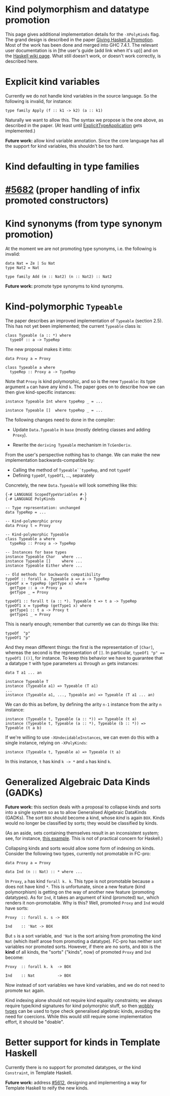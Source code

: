 # Kind polymorphism and datatype promotion


This page gives additional implementation details for the `-XPolyKinds` flag. The grand design is described in the paper [ Giving Haskell a Promotion](http://dreixel.net/research/pdf/ghp.pdf). Most of the work has been done and merged into GHC 7.4.1. The relevant user documentation is in \[the user's guide (add link when it's up)\] and on the [ Haskell wiki page](http://haskell.org/haskellwiki/GHC/Kinds). What still doesn't work, or doesn't work correctly, is described here.

# Explicit kind variables


Currently we do not handle kind variables in the source language. So the following is invalid, for instance:

```wiki
type family Apply (f :: k1 -> k2) (a :: k1)
```


Naturally we want to allow this. The syntax we propose is the one above, as described in the paper.
(At least until [ExplicitTypeApplication](explicit-type-application) gets implemented.)

**Future work:** allow kind variable annotation.
Since the core language has all the support for kind variables, this shouldn't be too hard.

# Kind defaulting in type families

# [ \#5682](http://hackage.haskell.org/trac/ghc/ticket/5682) (proper handling of infix promoted constructors)

# Kind synonyms (from type synonym promotion)


At the moment we are not promoting type synonyms, i.e. the following is invalid:

```wiki
data Nat = Ze | Su Nat
type Nat2 = Nat

type family Add (m :: Nat2) (n :: Nat2) :: Nat2
```

**Future work:** promote type synonyms to kind synonyms.

# Kind-polymorphic `Typeable`


The paper describes an improved implementation of `Typeable` (section 2.5). This has not
yet been implemented; the current `Typeable` class is:

```wiki
class Typeable (a :: *) where
  typeOf :: a -> TypeRep
```


The new proposal makes it into:

```wiki
data Proxy a = Proxy

class Typeable a where
  typeRep :: Proxy a -> TypeRep
```


Note that `Proxy` is kind polymorphic, and so is the new `Typeable`: its type argument
`a` can have any kind `k`. The paper goes on to describe how we can then give
kind-specific instances:

```wiki
instance Typeable Int where typeRep _ = ...

instance Typeable []  where typeRep _ = ...
```


The following changes need to done in the compiler:

- Update `Data.Typeable` in `base` (mostly deleting classes and adding `Proxy`).

- Rewrite the `deriving Typeable` mechanism in `TcGenDeriv`.


From the user's perspective nothing has to change. We can make the new implementation
backwards-compatible by:

- Calling the method of `Typeable``typeRep`, and not `typeOf`
- Defining `typeOf`, `typeOf1`, ..., separately


Concretely, the new `Data.Typeable` will look something like this:

```wiki
{-# LANGUAGE ScopedTypeVariables #-}
{-# LANGUAGE PolyKinds           #-}

-- Type representation: unchanged
data TypeRep = ...

-- Kind-polymorphic proxy
data Proxy t = Proxy

-- Kind-polymorphic Typeable
class Typeable a where
  typeRep :: Proxy a -> TypeRep

-- Instances for base types
instance Typeable Char   where ...
instance Typeable []     where ...
instance Typeable Either where ...

-- Old methods for backwards compatibility  
typeOf :: forall a. Typeable a => a -> TypeRep
typeOf x = typeRep (getType x) where
  getType :: a -> Proxy a
  getType _ = Proxy

typeOf1 :: forall t (a :: *). Typeable t => t a -> TypeRep
typeOf1 x = typeRep (getType1 x) where
  getType1 :: t a -> Proxy t
  getType1 _ = Proxy
```


This is nearly enough; remember that currently we can do things like this:

```wiki
typeOf  "p"
typeOf1 "p"
```


And they mean different things: the first is the representation of `[Char]`,
whereas the second is the representation of `[]`. In particular, 
`typeOf1 "p" == typeOf1 [()]`, for instance. To keep this behavior we have
to guarantee that a datatype `T` with type parameters `a1` through `an` gets instances:

```wiki
data T a1 ... an

instance Typeable T
instance (Typeable a1) => Typeable (T a1)
...
instance (Typeable a1, ..., Typeable an) => Typeable (T a1 ... an)
```


We can do this as before, by defining the arity `n-1` instance from the
arity `n` instance:

```wiki
instance (Typeable t, Typeable (a :: *)) => Typeable (t a)
instance (Typeable t, Typeable (a :: *), Typeable (b :: *)) => Typeable (t a b)
```


If we're willing to use `-XUndecidableInstances`, we can even do this with
a single instance, relying on `-XPolyKinds`:

```wiki
instance (Typeable t, Typeable a) => Typeable (t a)
```


In this instance, `t` has kind `k -> *` and `a` has kind `k`.

# Generalized Algebraic Data Kinds (GADKs)

**Future work:** this section deals with a proposal to collapse kinds and sorts into a single system
so as to allow Generalised Algebraic DataKinds (GADKs). The sort `BOX` should
become a kind, whose *kind* is again `BOX`. Kinds would no longer be classified by sorts;
they would be classified by kinds.


(As an aside, sets containing themselves result in an inconsistent system; see, for instance,
[ this example](http://www.cs.nott.ac.uk/~txa/g53cfr/l20.agda). This is not of practical
concern for Haskell.)


Collapsing kinds and sorts would allow some form of indexing on kinds. Consider the
following two types, currently not promotable in FC-pro:

```wiki
data Proxy a = Proxy

data Ind (n :: Nat) :: * where ...
```


In `Proxy`, `a` has kind `forall k. k`. This type is not promotable because
`a` does not have kind `*`. This is unfortunate, since a new feature (kind
polymorphism) is getting on the way of another new feature (promoting
datatypes). As for `Ind`, it takes an argument of kind (promoted) `Nat`,
which renders it non-promotable. Why is this? Well, promoted `Proxy` and `Ind`
would have sorts:

```wiki
Proxy  :: forall s. s -> BOX

Ind    :: 'Nat -> BOX
```


But `s` is a sort variable, and `'Nat` is the sort arising from promoting
the kind `Nat` (which itself arose from promoting a datatype). FC-pro has
neither sort variables nor promoted sorts. However, if there are no sorts, and
`BOX` is the **kind** of all kinds, the "sorts" ("kinds", now) of promoted `Proxy`
and `Ind` become:

```wiki
Proxy  :: forall k. k  -> BOX

Ind    :: Nat          -> BOX
```


Now instead of sort variables we have kind variables, and we do not need to promote
`Nat` again.


Kind indexing alone should not require kind equality constraints; we always
require type/kind signatures for kind polymorphic stuff, so then
[ wobbly types](http://research.microsoft.com/en-us/um/people/simonpj/papers/gadt/gadt-rigid-contexts.pdf)
can be used to type check generalised algebraic kinds, avoiding the need for
coercions. While this would still require some implementation effort, it
should be "doable".

# Better support for kinds in Template Haskell


Currently there is no support for promoted datatypes, or the kind `Constraint`, in Template Haskell.

**Future work:** address [ \#5612](http://hackage.haskell.org/trac/ghc/ticket/5612), designing and implementing a way for Template Haskell to reify the new kinds.
